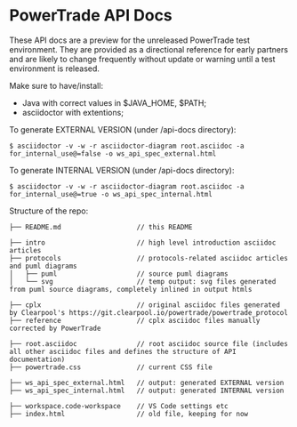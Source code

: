 # PowerTrade API Docs

These API docs are a preview for the unreleased PowerTrade test environment. They are provided as a directional reference for early partners and are likely to change frequently without update or warning until a test environment is released.

Make sure to have/install:

- Java with correct values in $JAVA_HOME, $PATH;
- asciidoctor with extentions;

To generate EXTERNAL VERSION (under /api-docs directory):

```
$ asciidoctor -v -w -r asciidoctor-diagram root.asciidoc -a for_internal_use@=false -o ws_api_spec_external.html
```

To generate INTERNAL VERSION (under /api-docs directory):

```
$ asciidoctor -v -w -r asciidoctor-diagram root.asciidoc -a for_internal_use@=true -o ws_api_spec_internal.html
```

Structure of the repo:

```
├── README.md                   // this README

├── intro                       // high level introduction asciidoc articles
├── protocols                   // protocols-related asciidoc articles and puml diagrams
│   ├── puml                    // source puml diagrams
│   └── svg                     // temp output: svg files generated from puml source diagrams, completely inlined in output htmls

├── cplx                        // original asciidoc files generated by Clearpool's https://git.clearpool.io/powertrade/powertrade_protocol
├── reference                   // cplx asciidoc files manually corrected by PowerTrade

├── root.asciidoc               // root asciidoc source file (includes all other asciidoc files and defines the structure of API documentation)
├── powertrade.css              // current CSS file

├── ws_api_spec_external.html   // output: generated EXTERNAL version
├── ws_api_spec_internal.html   // output: generated INTERNAL version

├── workspace.code-workspace    // VS Code settings etc
├── index.html                  // old file, keeping for now
```
